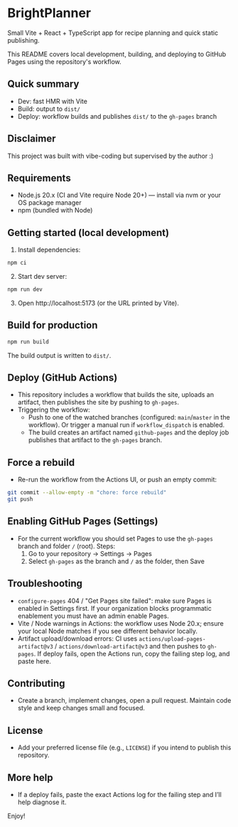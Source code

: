 # BrightPlanner

Small Vite + React + TypeScript app for recipe planning and quick static publishing.

This README covers local development, building, and deploying to GitHub Pages using the repository's workflow.

## Quick summary

- Dev: fast HMR with Vite
- Build: output to `dist/`
- Deploy: workflow builds and publishes `dist/` to the `gh-pages` branch

## Disclaimer

This project was built with vibe-coding but supervised by the author :)

## Requirements

- Node.js 20.x (CI and Vite require Node 20+) — install via nvm or your OS package manager
- npm (bundled with Node)

## Getting started (local development)

1. Install dependencies:

```bash
npm ci
```

2. Start dev server:

```bash
npm run dev
```

3. Open http://localhost:5173 (or the URL printed by Vite).

## Build for production

```bash
npm run build
```

The build output is written to `dist/`.

## Deploy (GitHub Actions)

- This repository includes a workflow that builds the site, uploads an artifact, then publishes the site by pushing to `gh-pages`.
- Triggering the workflow:
  - Push to one of the watched branches (configured: `main`/`master` in the workflow). Or trigger a manual run if `workflow_dispatch` is enabled.
  - The build creates an artifact named `github-pages` and the deploy job publishes that artifact to the `gh-pages` branch.

## Force a rebuild

- Re-run the workflow from the Actions UI, or push an empty commit:

```bash
git commit --allow-empty -m "chore: force rebuild"
git push
```

## Enabling GitHub Pages (Settings)

- For the current workflow you should set Pages to use the `gh-pages` branch and folder `/` (root). Steps:
  1. Go to your repository → Settings → Pages
  2. Select `gh-pages` as the branch and `/` as the folder, then Save

## Troubleshooting

- `configure-pages` 404 / "Get Pages site failed": make sure Pages is enabled in Settings first. If your organization blocks programmatic enablement you must have an admin enable Pages.
- Vite / Node warnings in Actions: the workflow uses Node 20.x; ensure your local Node matches if you see different behavior locally.
- Artifact upload/download errors: CI uses `actions/upload-pages-artifact@v3` / `actions/download-artifact@v3` and then pushes to `gh-pages`. If deploy fails, open the Actions run, copy the failing step log, and paste here.

## Contributing

- Create a branch, implement changes, open a pull request. Maintain code style and keep changes small and focused.

## License

- Add your preferred license file (e.g., `LICENSE`) if you intend to publish this repository.

## More help

- If a deploy fails, paste the exact Actions log for the failing step and I’ll help diagnose it.

Enjoy!
